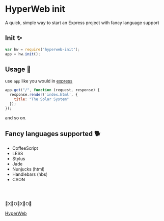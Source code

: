 # HyperWeb init

A quick, simple way to start an Express project with fancy language support


Init ✨
-------

```js
var hw = require('hyperweb-init');
app = hw.init();
```

Usage 🐙
---------

use `app` like you would in [express](http://expressjs.com/en/starter/basic-routing.html)

```js
app.get("/", function (request, response) {
  response.render('index.html', {
    title: "The Solar System"
  });
});
```
and so on.

Fancy languages supported 🐕
---------------

- CoffeeScript
- LESS
- Stylus
- Jade
- Nunjucks (html)
- Handlebars (hbs)
- CSON

<br>
<br>

🌹X🌹O🌹X🌹O🌹

[HyperWeb](http://hyperweb.space/)

